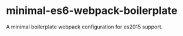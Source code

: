# minimal-es6-webpack-boilerplate

A minimal boilerplate webpack configuration for es2015 support.




